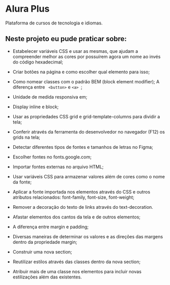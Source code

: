 # Alura Plus
Plataforma de cursos de tecnologia e idiomas.

## Neste projeto eu pude praticar sobre:

* Estabelecer variáveis CSS e usar as mesmas, que ajudam a compreender melhor as cores por possuírem agora um nome ao invés do código hexadecimal;

* Criar botões na página e como escolher qual elemento para isso;

* Como nomear classes com o padrão BEM (block element modifier);
A diferença entre ``` <button>``` e ```<a> ```;

* Unidade de medida responsiva em;

* Display inline e block;

* Usar as propriedades CSS grid e grid-template-columns para dividir a tela;

* Conferir através da ferramenta do desenvolvedor no navegador (F12) os grids na tela;

* Detectar diferentes tipos de fontes e tamanhos de letras no Figma;

* Escolher fontes no fonts.google.com;

* Importar fontes externas no arquivo HTML;

* Usar variáveis CSS para armazenar valores além de cores como o nome da fonte;

* Aplicar a fonte importada nos elementos através do CSS e outros atributos relacionados: font-family, font-size, font-weight;

* Remover a decoração do texto de links através do text-decoration.

* Afastar elementos dos cantos da tela e de outros elementos;

* A diferença entre margin e padding;

* Diversas maneiras de determinar os valores e as direções das margens dentro da propriedade margin;

* Construir uma nova section;

* Reutilizar estilos através das classes dentro da nova section;

* Atribuir mais de uma classe nos elementos para incluir novas estilizações além das existentes.